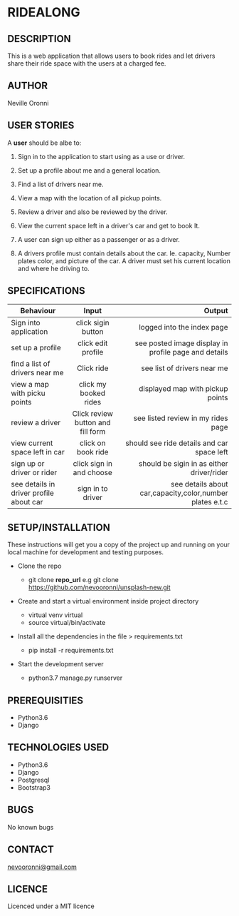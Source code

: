 # RIDEALONG

## DESCRIPTION
This is a web application that allows users to book rides and let drivers share their ride space with the users at a charged fee.

## AUTHOR
Neville Oronni

## USER STORIES
A **user** should be albe to:
1. Sign in to the application to start using as a use or driver.

2. Set up a profile about me and a general location.
3. Find a list of drivers near me.
4. View a map with the location of all pickup points.
5. Review a driver and also be reviewed by the driver.
6. View the current space left in a driver's car and get to book It.

7. A user can sign up either as a passenger or as a driver.
8. A drivers profile must contain details about the car. Ie. capacity, Number plates color, and picture of the car.
A driver must set his current location and where he driving to.


## SPECIFICATIONS
| Behaviour | Input | Output |
| --------------- | :----------:| --------: |
|Sign into application |click sigin button | logged into the index page|
|set up a profile | click edit profile | see posted image display in profile page and details |
|find a list of drivers near me | Click ride | see list of drivers near me |
|view a map with picku points | click my booked rides | displayed map with pickup points |
| review a driver | Click review button and fill form | see listed review in my rides page |
|view current space left in car | click on book ride | should  see ride details and car space left |
|sign up or driver or rider| click sign in and choose | should be sigin in as either driver/rider |
|see details in driver profile about car | sign in to driver | see details about car,capacity,color,number plates e.t.c | 

## SETUP/INSTALLATION
These instructions will get you a copy of the project up and running on your local machine for development and testing purposes.

* Clone the repo
  * git clone **repo_url** e.g git clone https://github.com/nevooronni/unsplash-new.git
* Create and start a virtual environment inside project directory
  * virtual venv virtual
  * source virtual/bin/activate

* Install all the dependencies in the file > requirements.txt
  * pip install -r requirements.txt
* Start the development server
  * python3.7 manage.py runserver

## PREREQUISITIES
* Python3.6
* Django

## TECHNOLOGIES USED
* Python3.6
* Django
* Postgresql
* Bootstrap3

## BUGS
No known bugs

## CONTACT
[nevooronni@gmail.com](nevooronni@gmail.com)

## LICENCE
Licenced under a MIT licence
